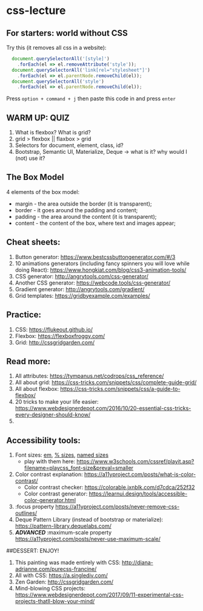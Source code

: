 # css-lecture

## For starters: world without CSS
Try this (it removes all css in a website):

```js
  document.querySelectorAll('[style]')
    .forEach(el => el.removeAttribute('style'));
  document.querySelectorAll('link[rel="stylesheet"]')
    .forEach(el => el.parentNode.removeChild(el));
  document.querySelectorAll('style')
    .forEach(el => el.parentNode.removeChild(el));
```
Press `option + command + j` then paste this code in and press `enter`

## WARM UP: QUIZ
1. What is flexbox? What is grid?
2. grid > flexbox || flaxbox > grid
3. Selectors for document, element, class, id?
4. Bootstrap, Semantic UI, Materialize, Deque -> what is it? why would I (not) use it?

## The Box Model
4 elements of the box model:
- margin - the area outside the border (it is transparent);
- border - it goes around the padding and content;
- padding - the area around the content (it is transparent);
- content - the content of the box, where text and images appear;

## Cheat sheets:
1. Button generator: <https://www.bestcssbuttongenerator.com/#/3>
2. 10 animations generators (including fancy spinners you will love while doing React): <https://www.hongkiat.com/blog/css3-animation-tools/>
3. CSS generator: <http://angrytools.com/css-generator/>
4. Another CSS generator: <https://webcode.tools/css-generator/>
5. Gradient generator: <http://angrytools.com/gradient/>
6. Grid templates: <https://gridbyexample.com/examples/>

## Practice:
1. CSS: <https://flukeout.github.io/>
2. Flexbox: <https://flexboxfroggy.com/>
3. Grid: <http://cssgridgarden.com/>

## Read more:
1. All attributes: <https://tympanus.net/codrops/css_reference/>
2. All about grid: <https://css-tricks.com/snippets/css/complete-guide-grid/>
3. All about flexbox: <https://css-tricks.com/snippets/css/a-guide-to-flexbox/>
4. 20 tricks to make your life easier: <https://www.webdesignerdepot.com/2016/10/20-essential-css-tricks-every-designer-should-know/>
5. 

## Accessibility tools:
1. Font sizes: [em](https://www.w3.org/TR/WCAG20-TECHS/C14.html), [% sizes](https://www.w3.org/TR/WCAG20-TECHS/C12.html), [named sizes](https://www.w3.org/TR/WCAG20-TECHS/C13.html)
    * play with them here: <https://www.w3schools.com/cssref/playit.asp?filename=playcss_font-size&preval=smaller>
2. Color contrast explanation: <https://a11yproject.com/posts/what-is-color-contrast/>
    * Color contrast checker: <https://colorable.jxnblk.com/d7cdca/252f32>
    * Color contrast generator: <https://learnui.design/tools/accessible-color-generator.html>
3. :focus property <https://a11yproject.com/posts/never-remove-css-outlines/>
4. Deque Pattern Library (instead of bootstrap or materialize): <https://pattern-library.dequelabs.com/>
5. ***ADVANCED*** :maximum-scale property <https://a11yproject.com/posts/never-use-maximum-scale/>

##DESSERT: ENJOY!
1. This painting was made entirely with CSS: <http://diana-adrianne.com/purecss-francine/>
2. All with CSS: <https://a.singlediv.com/>
3. Zen Garden: <http://cssgridgarden.com/>
4. Mind-blowing CSS projects: <https://www.webdesignerdepot.com/2017/09/11-experimental-css-projects-thatll-blow-your-mind/>
